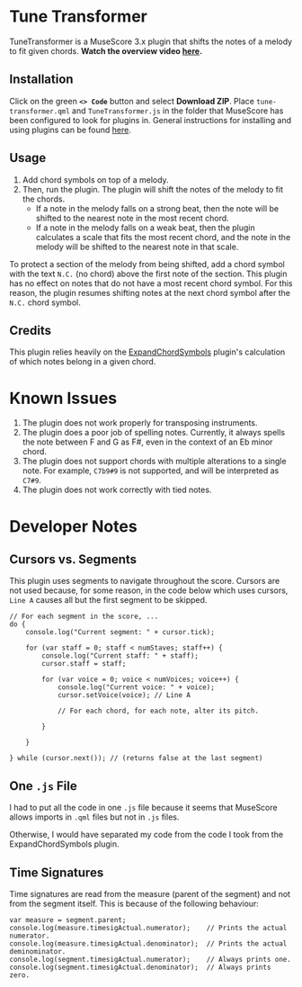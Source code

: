 # Tune Transformer
TuneTransformer is a MuseScore 3.x plugin that shifts the notes of a melody to fit given chords. **Watch the overview video [here](https://youtu.be/4x0sDSQc2CM).**

## Installation
Click on the green **`<> Code`** button and select **Download ZIP**. Place `tune-transformer.qml` and `TuneTransformer.js` in the folder that MuseScore has been configured to look for plugins in.
General instructions for installing and using plugins can be found [here](https://musescore.org/en/handbook/3/plugins).

## Usage
1. Add chord symbols on top of a melody.
2. Then, run the plugin. The plugin will shift the notes of the melody to fit the chords.
    * If a note in the melody falls on a strong beat, then the note will be shifted to the nearest note in the most recent chord.
    * If a note in the melody falls on a weak beat, then the plugin calculates a scale that fits the most recent chord, and the note in the melody will be shifted to the nearest note in that scale.

To protect a section of the melody from being shifted, add a chord symbol with the text `N.C.` (no chord) above the first note of the section. This plugin has no effect on notes that do not have a most recent chord symbol. For this reason, the plugin resumes shifting notes at the next chord symbol after the `N.C.` chord symbol.

## Credits

This plugin relies heavily on the [ExpandChordSymbols](https://github.com/markshepherd/ExpandChordSymbols) plugin's calculation of which notes belong in a given chord.

# Known Issues
1. The plugin does not work properly for transposing instruments.
2. The plugin does a poor job of spelling notes. Currently, it always spells the note between F and G as F#, even in the context of an Eb minor chord.
3. The plugin does not support chords with multiple alterations to a single note. For example, `C7b9#9` is not supported, and will be interpreted as `C7#9`.
4. The plugin does not work correctly with tied notes.

# Developer Notes

## Cursors vs. Segments
This plugin uses segments to navigate throughout the score. Cursors are not used because, for some reason, in the code below which uses cursors, `Line A` causes all but the first segment to be skipped.

```
// For each segment in the score, ...
do {
    console.log("Current segment: " + cursor.tick);

    for (var staff = 0; staff < numStaves; staff++) {
        console.log("Current staff: " + staff);
        cursor.staff = staff;

        for (var voice = 0; voice < numVoices; voice++) {
            console.log("Current voice: " + voice);
            cursor.setVoice(voice); // Line A

            // For each chord, for each note, alter its pitch.

        }
            
    }

} while (cursor.next()); // (returns false at the last segment)
```

## One `.js` File

I had to put all the code in one `.js` file because it seems that MuseScore allows imports in `.qml` files but not in `.js` files.

Otherwise, I would have separated my code from the code I took from the ExpandChordSymbols plugin.

## Time Signatures

Time signatures are read from the measure (parent of the segment) and not from the segment itself. This is because of the following behaviour:

```
var measure = segment.parent;
console.log(measure.timesigActual.numerator);    // Prints the actual numerator.
console.log(measure.timesigActual.denominator);  // Prints the actual deminominator.
console.log(segment.timesigActual.numerator);    // Always prints one.
console.log(segment.timesigActual.denominator);  // Always prints zero.
```

